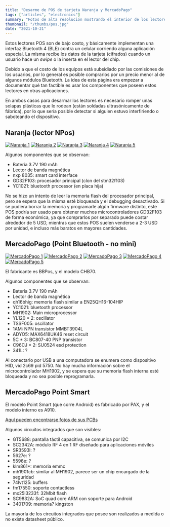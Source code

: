 ```yaml
---
title: "Desarme de POS de tarjeta Naranja y MercadoPago"
tags: ["articles", "electronics"]
summary: "Fotos de alta resolución mostrando el interior de los lectores de tarjeta de Naranja y MercadoPago"
thumbnail: "/thumbs/pos.jpg"
date: "2021-10-21"
---
```


Estos lectores POS son de bajo costo, y básicamente implementan una interfaz Bluetooth 4 (BLE) contra un celular corriendo alguna aplicación especial. La misma recibe los datos de la tarjeta (cifrados) cuando un usuario hace un _swipe_ o la inserta en el lector del chip.

Debido a que el costo de los equipos está subsidiado por las comisiones de los usuarios, por lo general es posible comprarlos por un precio menor al de algunos módulos Bluetooth. La idea de esta página era empezar a documentar qué tan factible es usar los componentes que poseen estos lectores en otras aplicaciones.

En ambos casos para desarmar los lectores es necesario romper unas solapas plásticas que lo rodean (están soldadas ultrasónicamente de fábrica), por lo que sería posible detectar si alguien estuvo interfiriendo o saboteando el dispositivo.

## Naranja (lector NPos)

[![Naranja 1](/images/pos/npos1_small.jpg)](/images/pos/npos1.jpg)
[![Naranja 2](/images/pos/npos2_small.jpg)](/images/pos/npos2.jpg)
[![Naranja 3](/images/pos/npos3_small.jpg)](/images/pos/npos3.jpg)
[![Naranja 4](/images/pos/npos4_small.jpg)](/images/pos/npos4.jpg)
[![Naranja 5](/images/pos/npos5_small.jpg)](/images/pos/npos5.jpg)

Algunos componentes que se observan:
- Batería 3.7V 190 mAh
- Lector de banda magnética
- nxp 8035: smart card interface
- GD32F103: procesador principal (clon del stm32f103)
- YC1021: bluetooth processor (en placa hija)

No se hizo un intento de leer la memoria flash del procesador principal, pero se espera que la misma esté bloqueada y el debugging desactivado.
Si se pudiera borrar la memoria y programarle algún firmware distinto, este POS podría ser usado para obtener muchos microcontroladores GD32F103 de forma económica, ya que comprarlos por separado puede costar alrededor de 5 USD, mientras que estos POS suelen venderse a 2-3 USD por unidad, e incluso más baratos en mayores cantidades. 

## MercadoPago (Point Bluetooth - no mini)

[![MercadoPago 1](/images/pos/meli1_small.jpg)](/images/pos/meli1.jpg)
[![MercadoPago 2](/images/pos/meli2_small.jpg)](/images/pos/meli2.jpg)
[![MercadoPago 3](/images/pos/meli3_small.jpg)](/images/pos/meli3.jpg)
[![MercadoPago 4](/images/pos/meli4_small.jpg)](/images/pos/meli4.jpg)
[![MercadoPago 5](/images/pos/meli5_small.jpg)](/images/pos/meli5.jpg)

El fabricante es BBPos, y el modelo CHB70.

Algunos componentes que se observan:
- Batería 3.7V 190 mAh
- Lector de banda magnética
- qh16bhig: memoria flash similar a EN25QH16-104HIP	
- YC1021: bluetooth processor
- MH1902: Main microprocessor
- YL120 * 2: oscillator
- TSSF005: oscillator
- 1AM: NPN transistor MMBT3904L
- ADYO5: MAX6418UK46 reset circuit
- 5C * 3: BC807-40 PNP transistor
- C96CJ * 2: SU0524 esd protection
- 341L: ?

Al conectarlo por USB a una computadora se enumera como dispositivo HID, vid 2c69 pid 5750. No hay mucha información sobre el microcontrolador MH1902, y se espera que su memoria flash interna esté bloqueada y no sea posible reprogramarla.

## MercadoPago Point Smart

El modelo Point Smart (que corre Android) es fabricado por PAX, y el modelo interno es A910. 

[Aquí pueden encontrarse fotos de sus PCBs](https://fccid.io/V5PA910/Internal-Photos/Internal-photos-4328322)

Algunos circuitos integrados que son visibles:
- GT5688: pantalla táctil capacitiva, se comunica por I2C
- SC2342A: módulo RF 4 en 1 RF diseñado para aplicaciones móviles
- SR3593l: ?
- 5627e: ?
- 5596e: ?
- klm861*: memoria emmc
- mh1901cb: similar al MH1902, parece ser un chip encargado de la seguridad
- 74lvt125: buffers
- fm17550: soporte contactless 
- mx25l3233f: 32Mbit flash
- SC9832A: SoC quad core ARM con soporte para  Android
- 3401709: memoria? kingston

La mayoría de los circuitos integrados que posee son realizados a medida o no existe datasheet público. 
